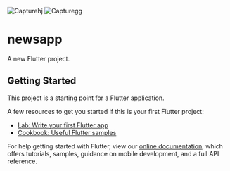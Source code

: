 ![Capturehj](https://user-images.githubusercontent.com/65108734/112618048-bc6ec700-8e4b-11eb-9f5b-0a4bed308523.JPG)
![Capturegg](https://user-images.githubusercontent.com/65108734/112618085-cabce300-8e4b-11eb-9d33-0ba22fe17d53.JPG)
# newsapp

A new Flutter project.

## Getting Started

This project is a starting point for a Flutter application.

A few resources to get you started if this is your first Flutter project:

- [Lab: Write your first Flutter app](https://flutter.dev/docs/get-started/codelab)
- [Cookbook: Useful Flutter samples](https://flutter.dev/docs/cookbook)

For help getting started with Flutter, view our
[online documentation](https://flutter.dev/docs), which offers tutorials,
samples, guidance on mobile development, and a full API reference.
